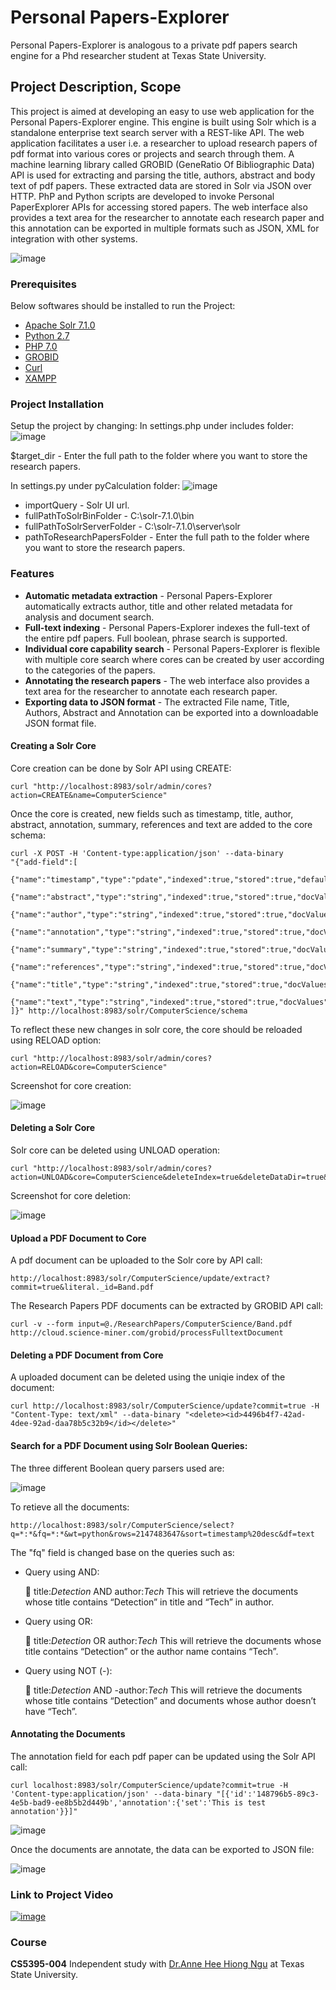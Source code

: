 # Personal Papers-Explorer

Personal Papers-Explorer is analogous to a private pdf papers search engine for a Phd researcher student at Texas State University.

## Project Description, Scope
This project is aimed at developing an easy to use web application for the Personal Papers-Explorer engine. This engine is built using Solr which is a standalone enterprise text search server with a REST-like API. The web application facilitates a user i.e. a researcher to upload research papers of pdf format into various cores or projects and search through them. A machine learning library called GROBID (GeneRatio Of Bibliographic Data) API is used for extracting and parsing the title, authors, abstract and body text of pdf papers. These extracted data are stored in Solr via JSON over HTTP. PhP and Python scripts are developed to invoke Personal PaperExplorer APIs for accessing stored papers. The web interface also provides a text area for the researcher to annotate each research paper and this annotation can be exported in multiple formats such as JSON, XML for integration with other systems.

![image](https://user-images.githubusercontent.com/26471348/33521305-fbe81f02-d793-11e7-9db1-99b7b608321f.png)

### Prerequisites

Below softwares should be installed to run the Project:
* [Apache Solr 7.1.0](http://www.apache.org/dyn/closer.lua/lucene/solr/7.1.0)
* [Python 2.7](https://www.python.org/downloads/)
* [PHP 7.0](http://php.net/downloads.php)
* [GROBID](http://cloud.science-miner.com/grobid/)
* [Curl](https://curl.haxx.se/download.html)
* [XAMPP](https://www.apachefriends.org/index.html)

### Project Installation

Setup the project by changing:
In settings.php under includes folder:
![image](https://user-images.githubusercontent.com/26471348/33521270-2a608758-d793-11e7-8dd3-abb9c4c2d317.png)

$target_dir - Enter the full path to the folder where you want to store the research papers.

In settings.py under pyCalculation folder:
![image](https://user-images.githubusercontent.com/26471348/33521239-37167d00-d792-11e7-8227-261c3b2a899b.png)

* importQuery - Solr UI url.
* fullPathToSolrBinFolder - C:\solr-7.1.0\bin
* fullPathToSolrServerFolder - C:\solr-7.1.0\server\solr
* pathToResearchPapersFolder - Enter the full path to the folder where you want to store the research papers.

### Features
* **Automatic metadata extraction** - Personal Papers-Explorer automatically extracts author, title and other related metadata for analysis and document search.
* **Full-text indexing** - Personal Papers-Explorer indexes the full-text of the entire pdf papers. Full boolean, phrase search is supported.
* **Individual core capability search** - Personal Papers-Explorer is flexible with multiple core search where cores can be created by user according to the categories of the papers. 
* **Annotating the research papers** - The web interface also provides a text area for the researcher to annotate each research paper.
* **Exporting data to JSON format** - The extracted File name, Title, Authors, Abstract and Annotation can be exported into a downloadable JSON format file.

#### Creating a Solr Core
Core creation can be done by Solr API using CREATE:
```
curl "http://localhost:8983/solr/admin/cores?action=CREATE&name=ComputerScience"
```
Once the core is created, new fields such as timestamp, title, author, abstract, annotation, summary, references and text are added to the core schema:
```
curl -X POST -H 'Content-type:application/json' --data-binary 
"{"add-field":[
    {"name":"timestamp","type":"pdate","indexed":true,"stored":true,"default":"NOW","multiValued":false},
    {"name":"abstract","type":"string","indexed":true,"stored":true,"docValues":true},
    {"name":"author","type":"string","indexed":true,"stored":true,"docValues":true},
    {"name":"annotation","type":"string","indexed":true,"stored":true,"docValues":true},
    {"name":"summary","type":"string","indexed":true,"stored":true,"docValues":true},
    {"name":"references","type":"string","indexed":true,"stored":true,"docValues":true},
    {"name":"title","type":"string","indexed":true,"stored":true,"docValues":true}
    {"name":"text","type":"string","indexed":true,"stored":true,"docValues":true,"multiValued":true}
]}" http://localhost:8983/solr/ComputerScience/schema
```
To reflect these new changes in solr core, the core should be reloaded using RELOAD option:
```
curl "http://localhost:8983/solr/admin/cores?action=RELOAD&core=ComputerScience"
```
Screenshot for core creation:

![image](https://user-images.githubusercontent.com/26471348/33521385-427b7584-d796-11e7-9837-384cef685551.png)

#### Deleting a Solr Core
Solr core can be deleted using UNLOAD operation:
```
curl "http://localhost:8983/solr/admin/cores?action=UNLOAD&core=ComputerScience&deleteIndex=true&deleteDataDir=true&deleteInstanceDir=true"
```
Screenshot for core deletion:

![image](https://user-images.githubusercontent.com/26471348/33521390-69eeb31a-d796-11e7-964e-1f0156c19c02.png)

#### Upload a PDF Document to Core
A pdf document can be uploaded to the Solr core by API call:
```
http://localhost:8983/solr/ComputerScience/update/extract?commit=true&literal._id=Band.pdf
```
The Research Papers PDF documents can be extracted by GROBID API call:
```
curl -v --form input=@./ResearchPapers/ComputerScience/Band.pdf http://cloud.science-miner.com/grobid/processFulltextDocument
```

#### Deleting a PDF Document from Core
A uploaded document can be deleted using the uniqie index of the document:
```
curl http://localhost:8983/solr/ComputerScience/update?commit=true -H "Content-Type: text/xml" --data-binary "<delete><id>4496b4f7-42ad-4dee-92ad-daa78b5c32b9</id></delete>"
```
#### Search for a PDF Document using Solr Boolean Queries:
The three different Boolean query parsers used are:

![image](https://user-images.githubusercontent.com/26471348/33521436-988d7c6e-d797-11e7-8edc-56734af5fef0.png)

To retieve all the documents:
```
http://localhost:8983/solr/ComputerScience/select?q=*:*&fq=*:*&wt=python&rows=2147483647&sort=timestamp%20desc&df=text
```
The "fq" field is changed base on the queries such as:
* Query using AND:

    	title:*Detection* AND author:*Tech*
        This will retrieve the documents whose title contains “Detection” in title and “Tech” in author.
* Query using OR:

    	title:*Detection* OR author:*Tech*
        This will retrieve the documents whose title contains “Detection” or the author name contains “Tech”.
* Query using NOT (-):

    	title:*Detection* AND -author:*Tech*
        This will retrieve the documents whose title contains “Detection” and documents whose author doesn’t have “Tech”.

#### Annotating the Documents
The annotation field for each pdf paper can be updated using the Solr API call:
```
curl localhost:8983/solr/ComputerScience/update?commit=true -H 'Content-type:application/json' --data-binary "[{'id':'148796b5-89c3-4e5b-bad9-ee8b5b2d449b','annotation':{'set':'This is test annotation'}}]"
```

![image](https://user-images.githubusercontent.com/26471348/33521501-dd25035a-d798-11e7-8b9d-a6cd421a9f93.png)

Once the documents are annotate, the data can be exported to JSON file:

![image](https://user-images.githubusercontent.com/26471348/33521514-190ac01c-d799-11e7-838d-0c243e0d0020.png)

### Link to Project Video
[![image](https://user-images.githubusercontent.com/26471348/33521964-71d4f2b4-d7a6-11e7-9c92-8a6133e4a196.png)](https://www.youtube.com/watch?v=9h6BXYqBe-c&feature=youtu.be)

### Course

**CS5395-004** Independent study with [Dr.Anne Hee Hiong Ngu](http://cs.txstate.edu/~hn12/) at Texas State University.

